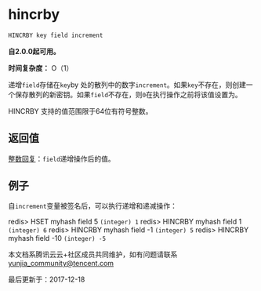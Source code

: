 # hincrby

```javascript
HINCRBY key field increment
```

**自2.0.0起可用。**

**时间复杂度：** O（1）

递增`field`存储在`key`by 处的散列中的数字`increment`。如果`key`不存在，则创建一个保存散列的新密钥。如果`field`不存在，则`0`在执行操作之前将该值设置为。

HINCRBY 支持的值范围限于64位有符号整数。

## 返回值

[整数回复](https://redis.io/topics/protocol#integer-reply)：`field`递增操作后的值。

## 例子

自`increment`变量被签名后，可以执行递增和递减操作：

redis> HSET myhash field 5 `(integer) 1` redis> HINCRBY myhash field 1 `(integer) 6` redis> HINCRBY myhash field -1 `(integer) 5` redis> HINCRBY myhash field -10 `(integer) -5`

本文档系腾讯云云+社区成员共同维护，如有问题请联系 yunjia_community@tencent.com

最后更新于：2017-12-18
